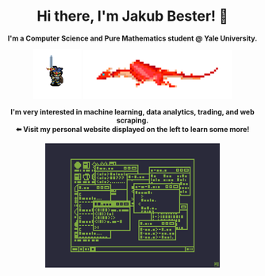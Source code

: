 <div align="center">
  <h1><b> Hi there, I'm Jakub Bester! 👋 <b></h1>
  <p>
    I'm a Computer Science and Pure Mathematics student @ Yale University. <br>
  </p>
  <img src="gifs/fighting-knight.gif" height="100"/>
  <img src="gifs/flying-dragon.gif" width="300"/>
  <p>
    I'm very interested in machine learning, data analytics, trading, and web scraping. <br>
    ⬅️ Visit my <b> personal website <b> displayed on the left to learn some more! <br>
  </p>
  <img src="gifs/hacker-display.gif" height="250"/>
  <!--[![Linkedin Badge](https://img.shields.io/badge/Linkedin-black?style=flat-square&logo=Linkedin&logoColor=white&link=https://www.linkedin.com/in/zhixuan-wu126/)]
  [![Gmail](https://img.shields.io/badge/Email-black?color=black&logo=gmail&logoColor=white)]-->
</div>
